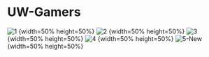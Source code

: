 # UW-Gamers
![1](https://github.com/sarazufi/UW-Gamers/assets/78436156/ddda2500-976e-445b-a810-e57adddccbd1) {width=50% height=50%}
![2](https://github.com/sarazufi/UW-Gamers/assets/78436156/54ef19f6-3fdf-4d74-91f3-c2061b68b85f) {width=50% height=50%}
![3](https://github.com/sarazufi/UW-Gamers/assets/78436156/a89b1526-062a-4be1-a403-a3973ca4ea66) {width=50% height=50%}
![4](https://github.com/sarazufi/UW-Gamers/assets/78436156/6c435d96-61c3-4f5f-b364-ae1c79e07cf0) {width=50% height=50%}
![5-New](https://github.com/sarazufi/UW-Gamers/assets/78436156/ff548b17-80cd-468d-9c8b-d5a3d70b48f1) {width=50% height=50%}


